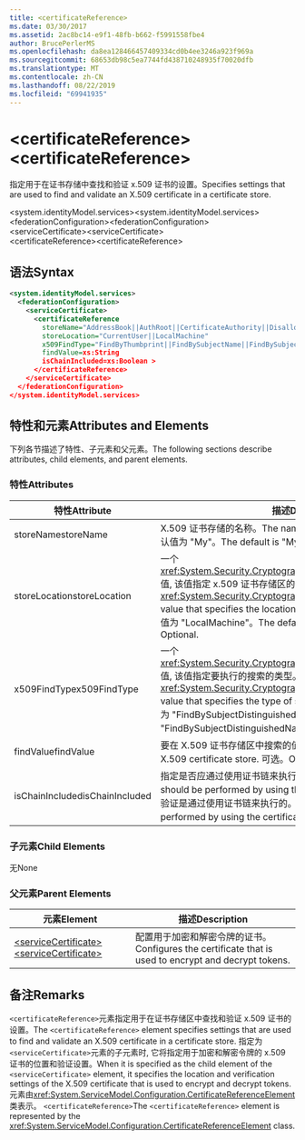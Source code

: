 ```yaml
---
title: <certificateReference>
ms.date: 03/30/2017
ms.assetid: 2ac8bc14-e9f1-48fb-b662-f5991558fbe4
author: BrucePerlerMS
ms.openlocfilehash: da8ea128466457409334cd0b4ee3246a923f969a
ms.sourcegitcommit: 68653db98c5ea7744fd438710248935f70020dfb
ms.translationtype: MT
ms.contentlocale: zh-CN
ms.lasthandoff: 08/22/2019
ms.locfileid: "69941935"
---
```

# <a name="certificatereference"></a><span data-ttu-id="8160d-101">\<certificateReference></span><span class="sxs-lookup"><span data-stu-id="8160d-101">\<certificateReference></span></span>
<span data-ttu-id="8160d-102">指定用于在证书存储中查找和验证 x.509 证书的设置。</span><span class="sxs-lookup"><span data-stu-id="8160d-102">Specifies settings that are used to find and validate an X.509 certificate in a certificate store.</span></span>  
  
 <span data-ttu-id="8160d-103">\<system.identityModel.services></span><span class="sxs-lookup"><span data-stu-id="8160d-103">\<system.identityModel.services></span></span>  
<span data-ttu-id="8160d-104">\<federationConfiguration></span><span class="sxs-lookup"><span data-stu-id="8160d-104">\<federationConfiguration></span></span>  
<span data-ttu-id="8160d-105">\<serviceCertificate></span><span class="sxs-lookup"><span data-stu-id="8160d-105">\<serviceCertificate></span></span>  
<span data-ttu-id="8160d-106">\<certificateReference></span><span class="sxs-lookup"><span data-stu-id="8160d-106">\<certificateReference></span></span>  
  
## <a name="syntax"></a><span data-ttu-id="8160d-107">语法</span><span class="sxs-lookup"><span data-stu-id="8160d-107">Syntax</span></span>  
  
```xml  
<system.identityModel.services>  
  <federationConfiguration>  
    <serviceCertificate>  
      <certificateReference   
        storeName="AddressBook||AuthRoot||CertificateAuthority||Disallowed||My||Root||TrustedPeople||TrustedPublisher"  
        storeLocation="CurrentUser||LocalMachine"  
        x509FindType="FindByThumbprint||FindBySubjectName||FindBySubjectDistinguishedName||FindByIssuerName||FindByIssuerDistinguishedName||FindBySerialNumber||FindByTimeValid||FindByTimeNotYetValid||FindByTimeExpired||FindByTemplateName||FindByApplicationPolicy||FindByCertificatePolicy||FindByExtension||FindByKeyUsage||FindBySubjectKeyIdentifier"  
        findValue=xs:String  
        isChainIncluded=xs:Boolean >  
      </certificateReference>  
    </serviceCertificate>  
  </federationConfiguration>  
</system.identityModel.services>  
```  
  
## <a name="attributes-and-elements"></a><span data-ttu-id="8160d-108">特性和元素</span><span class="sxs-lookup"><span data-stu-id="8160d-108">Attributes and Elements</span></span>  
 <span data-ttu-id="8160d-109">下列各节描述了特性、子元素和父元素。</span><span class="sxs-lookup"><span data-stu-id="8160d-109">The following sections describe attributes, child elements, and parent elements.</span></span>  
  
### <a name="attributes"></a><span data-ttu-id="8160d-110">特性</span><span class="sxs-lookup"><span data-stu-id="8160d-110">Attributes</span></span>  
  
|<span data-ttu-id="8160d-111">特性</span><span class="sxs-lookup"><span data-stu-id="8160d-111">Attribute</span></span>|<span data-ttu-id="8160d-112">描述</span><span class="sxs-lookup"><span data-stu-id="8160d-112">Description</span></span>|  
|---------------|-----------------|  
|<span data-ttu-id="8160d-113">storeName</span><span class="sxs-lookup"><span data-stu-id="8160d-113">storeName</span></span>|<span data-ttu-id="8160d-114">X.509 证书存储的名称。</span><span class="sxs-lookup"><span data-stu-id="8160d-114">The name of the X.509 certificate store.</span></span> <span data-ttu-id="8160d-115">默认值为 "My"。</span><span class="sxs-lookup"><span data-stu-id="8160d-115">The default is "My".</span></span> <span data-ttu-id="8160d-116">可选。</span><span class="sxs-lookup"><span data-stu-id="8160d-116">Optional.</span></span>|  
|<span data-ttu-id="8160d-117">storeLocation</span><span class="sxs-lookup"><span data-stu-id="8160d-117">storeLocation</span></span>|<span data-ttu-id="8160d-118">一个<xref:System.Security.Cryptography.X509Certificates.StoreLocation>值, 该值指定 x.509 证书存储区的位置。</span><span class="sxs-lookup"><span data-stu-id="8160d-118">A <xref:System.Security.Cryptography.X509Certificates.StoreLocation> value that specifies the location of the X.509 certificate store.</span></span> <span data-ttu-id="8160d-119">默认值为 "LocalMachine"。</span><span class="sxs-lookup"><span data-stu-id="8160d-119">The default value is "LocalMachine".</span></span> <span data-ttu-id="8160d-120">可选。</span><span class="sxs-lookup"><span data-stu-id="8160d-120">Optional.</span></span>|  
|<span data-ttu-id="8160d-121">x509FindType</span><span class="sxs-lookup"><span data-stu-id="8160d-121">x509FindType</span></span>|<span data-ttu-id="8160d-122">一个<xref:System.Security.Cryptography.X509Certificates.X509FindType>值, 该值指定要执行的搜索的类型。</span><span class="sxs-lookup"><span data-stu-id="8160d-122">An <xref:System.Security.Cryptography.X509Certificates.X509FindType> value that specifies the type of search that is to be executed.</span></span> <span data-ttu-id="8160d-123">默认值为 "FindBySubjectDistinguishedName"。</span><span class="sxs-lookup"><span data-stu-id="8160d-123">The default is "FindBySubjectDistinguishedName".</span></span> <span data-ttu-id="8160d-124">可选。</span><span class="sxs-lookup"><span data-stu-id="8160d-124">Optional.</span></span>|  
|<span data-ttu-id="8160d-125">findValue</span><span class="sxs-lookup"><span data-stu-id="8160d-125">findValue</span></span>|<span data-ttu-id="8160d-126">要在 X.509 证书存储区中搜索的值。</span><span class="sxs-lookup"><span data-stu-id="8160d-126">The value to search for in the X.509 certificate store.</span></span> <span data-ttu-id="8160d-127">可选。</span><span class="sxs-lookup"><span data-stu-id="8160d-127">Optional.</span></span>|  
|<span data-ttu-id="8160d-128">isChainIncluded</span><span class="sxs-lookup"><span data-stu-id="8160d-128">isChainIncluded</span></span>|<span data-ttu-id="8160d-129">指定是否应通过使用证书链来执行验证。</span><span class="sxs-lookup"><span data-stu-id="8160d-129">Specifies whether validation should be performed by using the certificate chain.</span></span> <span data-ttu-id="8160d-130">默认值为 "true";验证是通过使用证书链来执行的。</span><span class="sxs-lookup"><span data-stu-id="8160d-130">The default is "true"; validation is performed by using the certificate chain.</span></span> <span data-ttu-id="8160d-131">可选。</span><span class="sxs-lookup"><span data-stu-id="8160d-131">Optional.</span></span>|  
  
### <a name="child-elements"></a><span data-ttu-id="8160d-132">子元素</span><span class="sxs-lookup"><span data-stu-id="8160d-132">Child Elements</span></span>  
 <span data-ttu-id="8160d-133">无</span><span class="sxs-lookup"><span data-stu-id="8160d-133">None</span></span>  
  
### <a name="parent-elements"></a><span data-ttu-id="8160d-134">父元素</span><span class="sxs-lookup"><span data-stu-id="8160d-134">Parent Elements</span></span>  
  
|<span data-ttu-id="8160d-135">元素</span><span class="sxs-lookup"><span data-stu-id="8160d-135">Element</span></span>|<span data-ttu-id="8160d-136">描述</span><span class="sxs-lookup"><span data-stu-id="8160d-136">Description</span></span>|  
|-------------|-----------------|  
|[<span data-ttu-id="8160d-137">\<serviceCertificate></span><span class="sxs-lookup"><span data-stu-id="8160d-137">\<serviceCertificate></span></span>](servicecertificate.md)|<span data-ttu-id="8160d-138">配置用于加密和解密令牌的证书。</span><span class="sxs-lookup"><span data-stu-id="8160d-138">Configures the certificate that is used to encrypt and decrypt tokens.</span></span>|  
  
## <a name="remarks"></a><span data-ttu-id="8160d-139">备注</span><span class="sxs-lookup"><span data-stu-id="8160d-139">Remarks</span></span>  
 <span data-ttu-id="8160d-140">`<certificateReference>`元素指定用于在证书存储区中查找和验证 x.509 证书的设置。</span><span class="sxs-lookup"><span data-stu-id="8160d-140">The `<certificateReference>` element specifies settings that are used to find and validate an X.509 certificate in a certificate store.</span></span> <span data-ttu-id="8160d-141">指定为`<serviceCertificate>`元素的子元素时, 它将指定用于加密和解密令牌的 x.509 证书的位置和验证设置。</span><span class="sxs-lookup"><span data-stu-id="8160d-141">When it is specified as the child element of the `<serviceCertificate>` element, it specifies the location and verification settings of the X.509 certificate that is used to encrypt and decrypt tokens.</span></span> <span data-ttu-id="8160d-142">元素由<xref:System.ServiceModel.Configuration.CertificateReferenceElement>类表示。 `<certificateReference>`</span><span class="sxs-lookup"><span data-stu-id="8160d-142">The `<certificateReference>` element is represented by the <xref:System.ServiceModel.Configuration.CertificateReferenceElement> class.</span></span>
